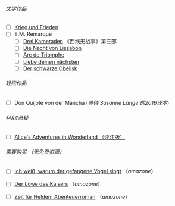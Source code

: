 

###### 文学作品

- [ ] [Krieg und Frieden](https://b-ok.cc/s/Krieg%20und%20Frieden)
- [ ] E.M. Remarque
  - [ ] [Drei Kameraden](https://b-ok.cc/book/3797521/c28d2b) 《西线无战事》第三部
  - [ ] [Die Nacht von Lissabon](https://b-ok.cc/book/3794333/81e6f4?dsource=recommend)
  - [ ] [Arc de Triomphe](https://b-ok.cc/book/3773380/087e92?dsource=recommend)
  - [ ] [Liebe deinen nächsten](https://b-ok.cc/book/3932946/88c34e?dsource=recommend)
  - [ ] [Der schwarze Obelisk](https://b-ok.cc/book/4047344/a430b5?dsource=recommend)

###### 轻松作品

- [ ] Don Quijote von der Mancha (*等待 Susanne Lange 的2016译本*)

  

###### 科幻/悬疑

- [ ] [Alice's Adventures in Wonderland （评注版）](https://b-ok.cc/book/2768593/ba008f)



###### 需要购买 （无免费资源）

- [ ] [Ich weiß, warum der gefangene Vogel singt](https://www.amazon.de/warum-gefangene-Vogel-suhrkamp-taschenbuch/dp/3518468979/ref=asc_df_3518468979/?tag=ccapneon-buecher-must-haves-21) （*amazone*）
- [ ] [Der Löwe des Kaisers](https://www.amazon.de/L%C3%B6we-Kaisers-Gesamtausgabe-Cornelia-Kempf-ebook/dp/B07NPS8ZVJ/ref=zg_bs_567130031_43?_encoding=UTF8&psc=1&refRID=9PQA6AK4RNDPFFD2H0J0) （*amazone*）
- [ ] [Zeit für Helden: Abenteuerroman](https://www.amazon.de/Zeit-f%C3%BCr-Helden-Abenteuerroman-George-ebook/dp/B07ZC8D65K/ref=zg_bs_567130031_49?_encoding=UTF8&psc=1&refRID=9PQA6AK4RNDPFFD2H0J0) （*amazone*）

